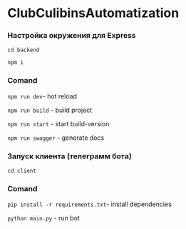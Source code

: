 # ClubCulibinsAutomatization

### Настройка окружения для Express
``cd backend``

``npm i``

### Comand
``npm run dev``- hot reload

``npm run build`` - build project

``npm run start`` - start build-version

``npm run swagger`` - generate docs


### Запуск клиента (телеграмм бота)

``cd client``

### Comand

``pip install -r requirements.txt``- install dependencies

``python main.py`` - run bot







